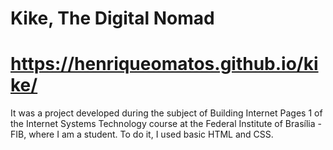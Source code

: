 # Kike, The Digital Nomad
# https://henriqueomatos.github.io/kike/

It was a project developed during the subject of Building Internet Pages 1 of the Internet Systems Technology course at the Federal Institute of Brasília - FIB, where I am a student.  To do it, I used basic HTML and CSS.
